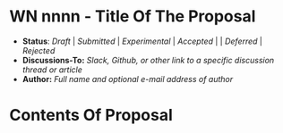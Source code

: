# WN nnnn - Title Of The Proposal

- **Status**: *Draft* | *Submitted* | *Experimental* | *Accepted* | | *Deferred* | *Rejected*
- **Discussions-To:**  _Slack, Github, or other link to a specific discussion thread or article_
- **Author:** _Full name and optional e-mail address of author_

# Contents Of Proposal